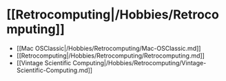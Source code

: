 # [[Retrocomputing|/Hobbies/Retrocomputing]]
 * [[Mac OSClassic|/Hobbies/Retrocomputing/Mac-OSClassic.md]]
 * [[Retrocomputing|/Hobbies/Retrocomputing/Retrocomputing.md]]
 * [[Vintage Scientific Computing|/Hobbies/Retrocomputing/Vintage-Scientific-Computing.md]]
